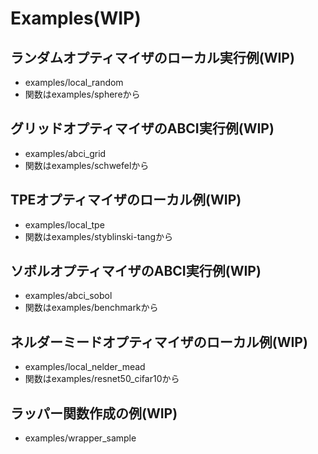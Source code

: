 # Examples(WIP)

## ランダムオプティマイザのローカル実行例(WIP)
- examples/local_random
- 関数はexamples/sphereから

## グリッドオプティマイザのABCI実行例(WIP)
- examples/abci_grid
- 関数はexamples/schwefelから

## TPEオプティマイザのローカル例(WIP)
- examples/local_tpe
- 関数はexamples/styblinski-tangから

## ソボルオプティマイザのABCI実行例(WIP)
- examples/abci_sobol
- 関数はexamples/benchmarkから

## ネルダーミードオプティマイザのローカル例(WIP)
- examples/local_nelder_mead
- 関数はexamples/resnet50_cifar10から

## ラッパー関数作成の例(WIP)
- examples/wrapper_sample
